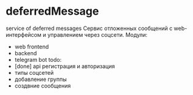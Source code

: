 # deferredMessage

service of deferred messages
Сервис отложенных сообщений с web-интерфейсом и управлением через соцсети.
Модули:

- web frontend
- backend
- telegram bot
  todo:
- [done] api регистрация и авторизация
- типы соцсетей
- добавление группы
- создвние сообщения
